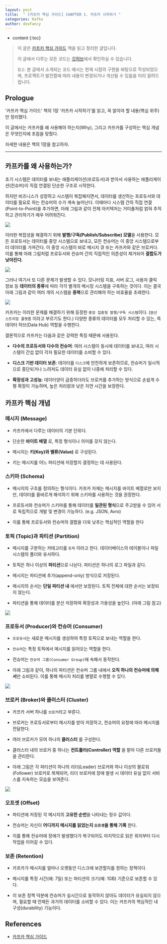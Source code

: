 ```yaml
---
layout: post
title:  " [카프카 핵심 가이드] CHAPTER 1. 카프카 시작하기 "
categories: Kafka
author: devFancy
---
```

* content
{:toc}

> 이 글은 [카프카 핵심 가이드](https://product.kyobobook.co.kr/detail/S000201464167?utm_source=google&utm_medium=cpc&utm_campaign=googleSearch&gad_source=1) 책을 읽고 정리한 글입니다.
>
> 이 글에서 다루는 모든 코드는 [깃허브](https://github.com/devFancy/springboot-coupon-system)에서 확인하실 수 있습니다.
>
> `참고`: 본 글에서 소개되는 코드 예시는 현재 시점의 구현을 바탕으로 작성되었으며, 프로젝트가 발전함에 따라 내용이 변경되거나 개선될 수 있음을 미리 알려드립니다.

## Prologue

'카프카 핵심 가이드' 책의 1장 '카프카 시작하기'를 읽고, 꼭 알아야 할 내용(핵심 위주)만 정리했다.

이 글에서는 카프카를 왜 사용해야 하는지(Why), 그리고 카프카를 구성하는 핵심 개념은 무엇인지에 초점을 맞췄다.

자세한 내용은 책의 1장을 참고하자.


---

## 카프카를 왜 사용하는가?

초기 시스템은 데이터를 보내는 애플리케이션(프로듀서)과 받아서 사용하는 애플리케이션(컨슈머)이 직접 연결된 단순한 구조로 시작한다.

하지만 비즈니스가 성장하고 시스템이 복잡해지면서, 데이터를 생산하는 프로듀서와 데이터를 필요로 하는 컨슈머의 수가 계속 늘어난다. 
이때마다 시스템 간의 직접 연결(Point-to-Point)을 추가하면, 아래 그림과 같이 전체 아키텍처는 거미줄처럼 얽혀 추적하고 관리하기가 매우 어려워진다.

![](/assets/img/kafka/Kafka-Why-and-Concept-1.png)

이러한 복잡성을 해결하기 위해 **발행/구독(Publish/Subscribe) 모델**을 사용한다. 
모든 프로듀서는 데이터를 중앙 시스템으로 보내고, 모든 컨슈머는 이 중앙 시스템으로부터 데이터를 가져간다. 
이 중앙 시스템이 바로 메시지 큐 또는 카프카와 같은 브로커다. 
이를 통해 아래 그림처럼 프로듀서와 컨슈머 간의 직접적인 의존성이 제거되어 **결합도가 낮아진다.**

![](/assets/img/kafka/Kafka-Why-and-Concept-2.png)

그러나 여기서 또 다른 문제가 발생할 수 있다. 모니터링 지표, 서버 로그, 사용자 클릭 정보 등 **데이터의 종류**에 따라 각각 별개의 메시징 시스템을 구축하는 것이다.
이는 결국 아래 그림과 같이 여러 개의 시스템을 **중복**으로 관리해야 하는 비효율을 초래한다.

![](/assets/img/kafka/Kafka-Why-and-Concept-3.png)

카프카는 이러한 문제를 해결하기 위해 등장한 `중앙 집중형 발행/구독 시스템`이다. (`분산 스트리밍 플랫폼` 이라고 부르기도 한다.)
다양한 종류의 데이터를 모두 처리할 수 있는, 즉 데이터 허브(Data Hub) 역할을 수행한다.

결론적으로 카프카는 다음과 같은 강력한 특징 때문에 사용된다.

* **다수의 프로듀서와 다수의 컨슈머**: 여러 시스템이 동시에 데이터를 보내고, 여러 시스템이 간섭 없이 각자 필요한 데이터를 소비할 수 있다.

* **디스크 기반 데이터 보존**: 데이터를 `디스크`에 안전하게 보존하므로, 컨슈머가 일시적으로 중단되거나 느려져도 데이터 유실 없이 나중에 처리할 수 있다.

* **확장성과 고성능**: 데이터양이 급증하더라도 브로커를 추가하는 방식으로 손쉽게 수평 확장이 가능하며, 높은 처리량과 낮은 지연 시간을 보장한다.


## 카프카 핵심 개념

### 메시지 (Message)

* 카프카에서 다루는 데이터의 기본 단위다.

* 단순한 **바이트 배열** 로, 특정 형식이나 의미를 갖지 않는다.

* 메시지는 **키(Key)와 밸류(Value)** 로 구성된다.

* 키는 메시지를 어느 파티션에 저장할지 결정하는 데 사용된다.

### 스키마 (Schema)

* 메시지의 구조를 정의하는 형식이다. 카프카 자체는 메시지를 바이트 배열로만 보지만, 데이터를 올바르게 해석하기 위해 스키마를 사용하는 것을 권장한다.

* 프로듀서와 컨슈머가 스키마를 통해 데이터를 **일관된 형식**으로 주고받을 수 있어 서로 독립적으로 개발 및 변경이 가능하다. (e.g. JSON, Avro)

* 이를 통해 프로듀서와 컨슈머의 결합을 더욱 낮추는 핵심적인 역할을 한다

### 토픽 (Topic)과 파티션 (Partition)

* 메시지를 구분하는 카테고리를 `토픽` 이라고 한다. 데이터베이스의 테이블이나 파일 시스템의 폴더와 유사하다.

* 토픽은 하나 이상의 **파티션**으로 나뉜다. 파티션은 하나의 로그 파일과 같다.

* 메시지는 파티션에 추가(append-only) 방식으로 저장된다.

* 메시지의 순서는 **단일 파티션 내** 에서만 보장된다. 토픽 전체에 대한 순서는 보장되지 않는다.

* 파티션을 통해 데이터를 분산 저장하여 확장성과 가용성을 높인다.  (아래 그림 참고)

![](/assets/img/kafka/Kafka-Why-and-Concept-4.png)

### 프로듀서 (Producer)와 컨슈머 (Consumer)

* `프로듀서`는 새로운 메시지를 생성하여 특정 토픽으로 보내는 역할을 한다.

* `컨슈머`는 특정 토픽에서 메시지를 읽어오는 역할을 한다.

* 컨슈머는 `컨슈머 그룹(Consumer Group)`에 속해서 동작한다.

* 아래 그림과 같이, 하나의 파티션은 컨슈머 그룹 내에서 **오직 하나의 컨슈머에 의해서**만 소비된다. 이를 통해 메시지 처리를 병렬로 수행할 수 있다.

![](/assets/img/kafka/Kafka-Why-and-Concept-5.png)

### 브로커 (Broker)와 클러스터 (Cluster)

* 카프카 서버 하나를 `브로커`라고 부른다.

* 브로커는 프로듀서로부터 메시지를 받아 저장하고, 컨슈머의 요청에 따라 메시지를 전달한다.

* 여러 브로커가 모여 하나의 **클러스터** 를 구성한다.

* 클러스터 내의 브로커 중 하나는 **컨트롤러(Controller) 역할** 을 맡아 다른 브로커들을 관리한다.

* 아래 그림은 각 파티션이 하나의 리더(Leader) 브로커와 하나 이상의 팔로워(Follower) 브로커로 복제되어, 리더 브로커에 장애 발생 시 데이터 유실 없이 서비스를 지속하는 모습을 보여준다.

![](/assets/img/kafka/Kafka-Why-and-Concept-6.png)

### 오프셋 (Offset)

* 파티션에 저장된 각 메시지의 **고유한 순번**을 나타내는 정수 값이다.

* 컨슈머는 자신이 **어디까지 메시지를 읽었는지 `오프셋`을 통해 기록** 한다.

* 이를 통해 컨슈머에 장애가 발생했다가 복구되어도 마지막으로 읽은 위치부터 다시 작업을 이어갈 수 있다.

### 보존 (Retention)

* 카프카가 메시지를 얼마나 오랫동안 디스크에 보관할지를 정하는 정책이다.

* 메시지를 특정 시간(예: 7일) 또는 파티션의 크기(예: 1GB) 기준으로 보존할 수 있다.

* 이 보존 정책 덕분에 컨슈머가 실시간으로 동작하지 않아도 데이터가 유실되지 않으며, 필요할 때 언제든 과거의 데이터를 소비할 수 있다. 이는 카프카의 핵심적인 내구성(durability) 기능이다. 

## References

* [카프카 핵심 가이드](https://product.kyobobook.co.kr/detail/S000201464167?utm_source=google&utm_medium=cpc&utm_campaign=googleSearch&gad_source=1)
